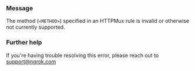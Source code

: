 
### Message
The method (<code>&lt;METHOD&gt;</code>) specified in an HTTPMux rule is invalid or otherwise not currently supported.

### Further help
If you're having trouble resolving this error, please reach out to [support@ngrok.com](mailto:support@ngrok.com?subject=Help%20with%20ERR_NGROK_2069)


